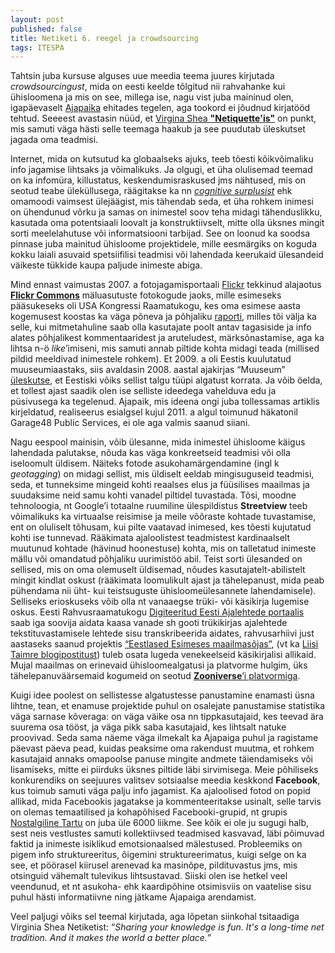 ```yaml
---
layout: post
published: false
title: Netiketi 6. reegel ja crowdsourcing
tags: ITESPA
---
```


Tahtsin juba kursuse alguses uue meedia teema juures kirjutada *crowdsourcingust*, mida on eesti keelde tõlgitud nii rahvahanke kui ühisloomena ja mis on see, millega ise, nagu vist juba maininud olen, igapäevaselt [Ajapaika](http://ajapaik.ee) ehitades tegelen, aga tookord ei jõudnud kirjatööd tehtud. Seeeest avastasin nüüd, et [Virgina Shea **"Netiquette'is"**](http://www.albion.com/netiquette/) on punkt, mis samuti väga hästi selle teemaga haakub ja see puudutab üleskutset jagada oma teadmisi.

Internet, mida on kutsutud ka globaalseks ajuks, teeb tõesti kõikvõimaliku info jagamise lihtsaks ja võimalikuks. Ja olgugi, et üha olulisemad teemad on ka infomüra, killustatus, keskendumisraskused jms nähtused, mis on seotud teabe üleküllusega, räägitakse ka nn [*cognitive surplusist*](https://en.wikipedia.org/wiki/Cognitive_Surplus) ehk omamoodi vaimsest ülejäägist, mis tähendab seda, et üha rohkem inimesi on ühendunud võrku ja samas on inimestel soov teha midagi tähenduslikku, kasutada oma potentsiaali loovalt ja konstruktiivselt, mitte olla üksnes mingit sorti meelelahutuse või informatsiooni tarbijad. See on loonud ka soodsa pinnase juba mainitud ühisloome projektidele, mille eesmärgiks on koguda kokku laiali asuvaid spetsiifilisi teadmisi või lahendada keerukaid ülesandeid väikeste tükkide kaupa paljude inimeste abiga.

Mind ennast vaimustas 2007. a fotojagamisportaali [Flickr](http://flickr.com) tekkinud alajaotus [**Flickr Commons**](http://flickr.com/commons) mäluasutuste fotokogude jaoks, mille esimeseks pääsukeseks oli USA Kongressi Raamatukogu, kes oma esimese aasta kogemusest koostas ka väga põneva ja põhjaliku [raporti](http://www.loc.gov/rr/print/flickr_pilot.html), milles tõi välja ka selle, kui mitmetahuline saab olla kasutajate poolt antav tagasiside ja info alates põhjalikest kommentaaridest ja aruteludest, märksõnastamise, aga ka lihtsa n-ö *like*’imiseni, mis samuti annab piltide kohta midagi teada (millised pildid meeldivad inimestele rohkem). Et 2009. a oli Eestis kuulutatud muuseumiaastaks, siis avaldasin 2008. aastal ajakirjas “Muuseum” [üleskutse](http://fotoparand.org.ee/wp/wp-content/uploads/2012/04/muuseum24_Puik_artikkel.pdf), et Eestiski võiks sellist talgu tüüpi algatust korrata. Ja võib öelda, et tollest ajast saadik olen ise selliste ideedega vahelduva edu ja püsivusega ka tegelenud. Ajapaik, mis ideena ongi juba tollessamas artiklis kirjeldatud, realiseerus esialgsel kujul 2011. a algul toimunud häkatonil Garage48 Public Services, ei ole aga valmis saanud siiani.

Nagu eespool mainisin, võib ülesanne, mida inimestel ühisloome käigus lahendada palutakse, nõuda kas väga konkreetseid teadmisi või olla iseloomult üldisem. Näiteks fotode asukohamärgendamine (ingl k *geotagging*) on midagi sellist, mis üldiselt eeldab mingisuguseid teadmisi, seda, et tunneksime mingeid kohti reaalses elus ja füüsilises maailmas ja suudaksime neid samu kohti vanadel piltidel tuvastada. Tõsi, moodne tehnoloogia, nt Google’i totaalne ruumiline ülespildistus **Streetview** teeb võimalikuks ka virtuaalse reisimise ja meile võõraste kohtade tuvastamise, ent on oluliselt tõhusam, kui pilte vaatavad inimesed, kes tõesti kujutatud kohti ise tunnevad. Rääkimata ajaloolistest teadmistest kardinaalselt muutunud kohtade (hävinud hoonestuse) kohta, mis on talletatud inimeste mällu või omandatud põhjaliku uurimistöö abil. Teist sorti ülesanded on sellised, mis on oma olemuselt üldisemad, nõudes kasutajatelt-abilistelt mingit kindlat oskust (rääkimata loomulikult ajast ja tähelepanust, mida peab pühendama nii üht- kui teistsuguste ühisloomeülesannete lahendamisele). Selliseks erioskuseks võib olla nt vanaaegse trüki- või käsikirja lugemise oskus. Eesti Rahvusraamatukogu [Digiteeritud Eesti Ajalehtede portaalis](http://dea.digar.ee) saab iga soovija aidata kaasa vanade sh gooti trükikirjas ajalehtede tekstituvastamisele lehtede sisu transkribeerida aidates, rahvusarhiivi just aastaseks saanud projektis [“Eestlased Esimeses maailmasõjas”](http://www.ra.ee/ilmasoda), (vt ka [Liisi Taimre blogipostitust](https://ltmre.wordpress.com/2015/10/16/kultuuriparand-ja-uus-meedia/)) tuleb osata lugeda venekeelseid käsikirjalisi allikaid. Mujal maailmas on erinevaid ühisloomealgatusi ja platvorme hulgim, üks tähelepanuväärsemaid kogumeid on seotud [**Zooniverse**’i platvormiga](https://www.zooniverse.org/).

Kuigi idee poolest on sellistesse algatustesse panustamine enamasti üsna lihtne, tean, et enamuse projektide puhul on osalejate panustamise statistika väga sarnase kõveraga: on väga väike osa nn tippkasutajaid, kes teevad ära suurema osa tööst, ja väga pikk saba kasutajaid, kes lihtsalt natuke proovivad. Seda sama näeme väga ilmekalt ka Ajapaiga puhul ja ragistame päevast päeva pead, kuidas peaksime oma rakendust muutma, et rohkem kasutajaid annaks omapoolse panuse mingite andmete täiendamiseks või lisamiseks, mitte ei piirduks üksnes piltide läbi sirvimisega. Meie põhiliseks konkurendiks on seejuures valitsev sotsiaalse meedia keskkond **Facebook**, kus toimub samuti väga palju info jagamist. Ka ajaloolised fotod on popid allikad, mida Facebookis jagatakse ja kommenteeritakse usinalt, selle tarvis on olemas temaatilised ja kohapõhised Facebooki-grupid, nt grupis [Nostalgiline Tartu](https://www.facebook.com/groups/1416062955340151/) on juba üle 6000 liikme. See kõik ei ole ju sugugi halb, sest neis vestlustes samuti kollektiivsed teadmised kasvavad, läbi põimuvad faktid ja inimeste isiklikud emotsionaalsed mälestused. Probleemiks on pigem info struktureeritus, õigemini struktureerimatus, kuigi selge on ka see, et pöörasel kiirusel arenevad ka masinõpe, pildituvastus jms, mis otsinguid vähemalt tulevikus lihtsustavad. Siiski olen ise hetkel veel veendunud, et nt asukoha- ehk kaardipõhine otsimisviis on vaatelise sisu puhul hästi informatiivne ning jätkame Ajapaiga arendamist.

Veel paljugi võiks sel teemal kirjutada, aga lõpetan siinkohal tsitaadiga Virginia Shea Netiketist: “*Sharing your knowledge is fun. It's a long-time net tradition. And it makes the world a better place.*”
